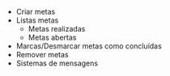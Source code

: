 - Criar metas
- Listas metas
  - Metas realizadas
  - Metas abertas
- Marcas/Desmarcar metas como concluídas
- Remover metas
- Sistemas de mensagens